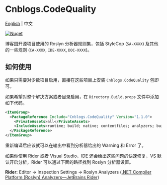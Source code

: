 # Cnblogs.CodeQuality

[English](https://github.com/cnblogs/code-quality/blob/main/README.md) | 中文

[![Nuget](https://img.shields.io/nuget/v/Cnblogs.CodeQuality)](https://www.nuget.org/packages/Cnblogs.CodeQuality/)

博客园开源项目使用的 Roslyn 分析器规则集，包括 StyleCop (`SA-XXXX`) 及其他的一些规则 (`CA-XXXX`, `IDE-XXXX`, `DOC-XXXX`)。

## 如何使用

如果只需要对少数项目启用，直接在这些项目上安装 `Cnblogs.CodeQuality` 包即可。

如果希望对整个解决方案或者目录启用，在 `Directory.Build.props` 文件中添加如下代码。

```xml
<ItemGroup>
  <PackageReference Include="Cnblogs.CodeQuality" Version="1.1.0">
    <PrivateAssets>all</PrivateAssets>
    <IncludeAssets>runtime; build; native; contentfiles; analyzers; buildtransitive</IncludeAssets>
  </PackageReference>
</ItemGroup>
```

重新编译后应该就可以在输出中看到分析器给出的 Warning 和 Error 了。

如果你使用 Rider 或者 Visual Studio，IDE 还会给出这些问题的快速修复，VS 默认开启分析，Rider 可以通过下面的路径找到 Roslyn 分析器设置。

**Rider:** Editor -> Inspection Settings -> Roslyn Analyzers ([.NET Compiler Platform (Roslyn) Analyzers—JetBrains Rider](https://www.jetbrains.com/help/rider/Using_NET_Compiler_Analyzers.html))
